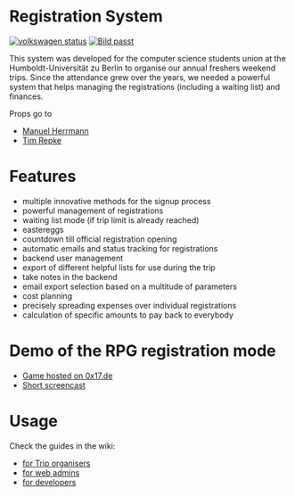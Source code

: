 Registration System
===================

[![volkswagen status](https://auchenberg.github.io/volkswagen/volkswargen_ci.svg?v=1)](https://github.com/auchenberg/volkswagen)
[![Bild passt](https://img.shields.io/badge/Bild-passt-brightgreen.svg)]()

This system was developed for the computer science students union at the Humboldt-Universität zu Berlin to organise our
annual freshers weekend trips. Since the attendance grew over the years, we needed a powerful system that helps managing 
the registrations (including a waiting list) and finances.

Props go to 

- [Manuel Herrmann](https://github.com/0x17de/)
- [Tim Repke](https://github.com/TimRepke/)

# Features

- multiple innovative methods for the signup process
- powerful management of registrations
- waiting list mode (if trip limit is already reached)
- eastereggs
- countdown till official registration opening
- automatic emails and status tracking for registrations
- backend user management
- export of different helpful lists for use during the trip
- take notes in the backend
- email export selection based on a multitude of parameters
- cost planning
- precisely spreading expenses over individual registrations
- calculation of specific amounts to pay back to everybody

# Demo of the RPG registration mode

 - [Game hosted on 0x17.de](https://www.0x17.de/fsfahrt/game1/)
 - [Short screencast](https://www.youtube.com/watch?v=6HaQEVPJar0)

# Usage

Check the guides in the wiki:

- [for Trip organisers](https://github.com/TimRepke/registration-system/wiki/HowTo-f%C3%BCr-Fahrtorga-(Adminpanel))
- [for web admins](https://github.com/TimRepke/registration-system/wiki/HowTo-f%C3%BCr-Sysadmin)
- [for developers](https://github.com/TimRepke/registration-system/wiki/HowTo:-Deploy-Update)
